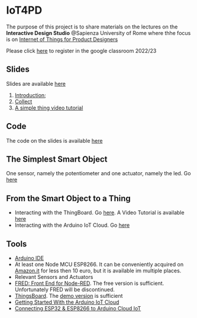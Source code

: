 # IoT4PD

The purpose of this project is to share materials on the lectures on the **Interactive Design Studio** @Sapienza University of Rome  where thhe focus is on [Internet of Things for Product Designers](https://sites.google.com/diag.uniroma1.it/iot4pd/home)

Please click [here](https://classroom.google.com/c/NTUyNDQ3NzUwNTM5?cjc=cs2lvqd) to register in the google classroom 2022/23 

## Slides

Slides are available [here](https://andreavitaletti.github.io/IoT4PD/)

1. [Introduction](https://docs.google.com/presentation/d/1sW2nkvpnk8jGL-EirlWv2h9090t0kLcYOr5ypZo8V_k/edit?usp=sharing);
2. [Collect](https://docs.google.com/presentation/d/1gyJ-4mH-_JyMx8qcZ1exdIIOuw2cFO48CQQye1Szfzc/edit?usp=sharing)
3. [A simple thing video tutorial](https://youtu.be/2Mo8xcQOS3w)

## Code

The code on the slides is available [here](code)

## The Simplest Smart Object

One sensor, namely the potentiometer and one actuator, namely the led. Go [here](code/most_basic_smart_object/)

## From the Smart Object to a Thing

* Interacting with the ThingBoard. Go [here](code/mqtt_esp8266_basic/). A Video Tutorial is available [here](https://youtu.be/2Mo8xcQOS3w)
* Interacting with the Arduino IoT Cloud. Go [here](code/Arduino_IoT_Cloud/)


## Tools

* [Arduino IDE](https://www.arduino.cc/en/software)
* At least one Node MCU ESP8266. It can be conveniently acquired on [Amazon.it](https://www.amazon.it/nodemcu-esp8266/s?k=nodemcu+esp8266) for less then 10 euro, but it is available im multiple places. 
* Relevant Sensors and Actuators
* [FRED: Front End for Node-RED](https://fred.sensetecnic.com). The free version is sufficient. Unfortunately FRED will be discontinued.
* [ThingsBoard](https://thingsboard.io). The [demo version](https://demo.thingsboard.io/home) is sufficient
* [Getting Started With the Arduino IoT Cloud](https://docs.arduino.cc/arduino-cloud/getting-started/iot-cloud-getting-started)
* [Connecting ESP32 & ESP8266 to Arduino Cloud IoT](https://docs.arduino.cc/arduino-cloud/getting-started/esp-32-cloud)
